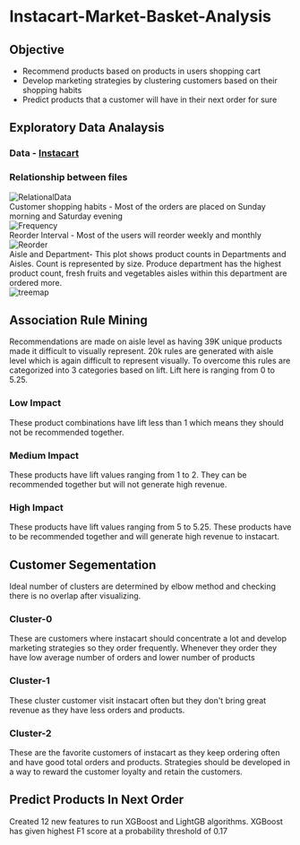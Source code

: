 # Instacart-Market-Basket-Analysis  
## Objective  
- Recommend products based on products in users shopping cart  
- Develop marketing strategies by clustering customers based on their shopping habits  
- Predict products that a customer will have in their next order for sure  
## Exploratory Data Analaysis  
### Data - [Instacart](https://www.kaggle.com/c/instacart-market-basket-analysis/data)  
### Relationship between files  
![RelationalData](https://user-images.githubusercontent.com/56847819/105785614-51873980-5f49-11eb-84fc-edc1cf2c4b85.jpg)  
Customer shopping habits - 	Most of the orders are placed on Sunday morning and Saturday evening  
![Frequency](https://user-images.githubusercontent.com/56847819/105786208-9e1f4480-5f4a-11eb-967b-c44020db9eb3.png)  
Reorder Interval - Most of the users will reorder weekly and monthly  
![Reorder](https://user-images.githubusercontent.com/56847819/105786316-d3c42d80-5f4a-11eb-8015-b8c978415cbe.png)  
Aisle and Department- This plot shows product counts in Departments and Aisles. Count is represented by size. Produce department has the highest product count, fresh fruits and vegetables aisles within this department are ordered more.  
![treemap](https://user-images.githubusercontent.com/56847819/105786731-a2982d00-5f4b-11eb-890b-5fe9725cecd9.png)
## Association Rule Mining  
Recommendations are made on aisle level as having 39K unique products made it difficult to visually represent. 20k rules are generated with aisle level which is again difficult to represent visually. To overcome this rules are categorized into 3 categories based on lift. Lift here is ranging from 0 to 5.25.  
### Low Impact  
These product combinations have lift less than 1 which means they should not be recommended together.  
### Medium Impact  
These products have lift values ranging from 1 to 2. They can be recommended together but will not generate high revenue.  
### High Impact  
These products have lift values ranging from 5 to 5.25. These products have to be recommended together and will generate high revenue to instacart.  
## Customer Segementation  
Ideal number of clusters are determined by elbow method and checking there is no overlap after visualizing.  
### Cluster-0  
These are customers where instacart should concentrate a lot and develop marketing strategies so they order frequently. Whenever they order they have low average number of orders and lower number of products  
### Cluster-1  
These cluster customer visit instacart often but they don't bring great revenue as they have less orders and products. 
### Cluster-2  
These are the favorite customers of instacart as they keep ordering often and have good total orders and products. Strategies should be developed in a way to reward the customer loyalty and retain the customers.  
## Predict Products In Next Order  
Created 12 new features to run XGBoost and LightGB algorithms. XGBoost has given highest F1 score at a probability threshold of 0.17  





